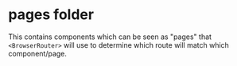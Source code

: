 # pages folder

This contains components which can be seen as "pages" that `<BrowserRouter>` will use to determine which route will match which component/page.
